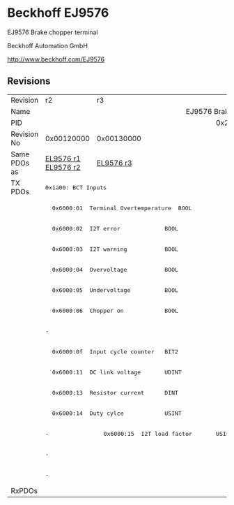 # Beckhoff EJ9576

EJ9576 Brake chopper terminal

Beckhoff Automation GmbH

http://www.beckhoff.com/EJ9576

## Revisions
<table>
<tr>
<td>Revision</td>
<td>r2</td>
<td>r3</td>
<td>r4</td>
<td>r6</td>
</tr>
<tr>
<td>Name</td>
<td colspan=4 align="center">EJ9576 Brake chopper terminal</td>
</tr>
<tr>
<td>PID</td>
<td colspan=4 align="center">0x25682852</td>
</tr>
<tr>
<td>Revision No</td>
<td>0x00120000</td>
<td>0x00130000</td>
<td>0x00140000</td>
<td>0x00160000</td>
</tr>
<tr>
<td>Same PDOs as</td>
<td><a href="EL9576.md">EL9576 r1</a><br/><a href="EL9576.md">EL9576 r2</a></td>
<td><a href="EL9576.md">EL9576 r3</a></td>
<td><a href="EL9576.md">EL9576 r4</a><br/><a href="EL9576.md">EL9576 r5</a></td>
<td><a href="EL9576.md">EL9576 r6</a><br/><a href="EP9576-1032.md">EP9576-1032 r0</a></td>
</tr>
<tr>
<td rowspan=15 valign=top>TX PDOs</td>
<td colspan=4 align="left"><pre>0x1a00: BCT Inputs</pre></td>
<td></td>
</tr>
<tr>
<td colspan=4 align="left"><pre>  0x6000:01  Terminal Overtemperature  BOOL</pre></td>
</tr>
<tr>
<td colspan=4 align="left"><pre>  0x6000:02  I2T error             BOOL</pre></td>
</tr>
<tr>
<td colspan=4 align="left"><pre>  0x6000:03  I2T warning           BOOL</pre></td>
</tr>
<tr>
<td colspan=4 align="left"><pre>  0x6000:04  Overvoltage           BOOL</pre></td>
</tr>
<tr>
<td colspan=4 align="left"><pre>  0x6000:05  Undervoltage          BOOL</pre></td>
</tr>
<tr>
<td colspan=4 align="left"><pre>  0x6000:06  Chopper on            BOOL</pre></td>
</tr>
<tr>
<td colspan=3 align="left"><pre>-</pre></td>
<td><pre>  0x6000:07  Overcurrent Protection  BOOL</pre></td>
</tr>
<tr>
<td colspan=4 align="left"><pre>  0x6000:0f  Input cycle counter   BIT2</pre></td>
</tr>
<tr>
<td colspan=4 align="left"><pre>  0x6000:11  DC link voltage       UDINT</pre></td>
</tr>
<tr>
<td colspan=2 align="left"><pre>  0x6000:13  Resistor current      DINT</pre></td>
<td colspan=2 align="left"><pre>  0x6000:13  Resistor Current      DINT</pre></td>
</tr>
<tr>
<td colspan=2 align="left"><pre>  0x6000:14  Duty cylce            USINT</pre></td>
<td colspan=2 align="left"><pre>  0x6000:14  Duty Cycle            USINT</pre></td>
</tr>
<tr>
<td><pre>-</pre></td>
<td><pre>  0x6000:15  I2T load factor       USINT</pre></td>
<td colspan=2 align="left"><pre>-</pre></td>
</tr>
<tr>
<td colspan=2 align="left"><pre>-</pre></td>
<td colspan=2 align="left"><pre>0x1a01: BCT Load</pre></td>
</tr>
<tr>
<td colspan=2 align="left"><pre>-</pre></td>
<td colspan=2 align="left"><pre>  0x6001:01  I2T load factor       USINT</pre></td>
</tr>
<tr>
<td>RxPDOs</td>
<td colspan=4 align="left"></td>
</tr>
</table>
